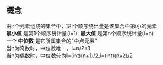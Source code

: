 ## 概念
由n个元素组成的集合中，第i个顺序统计量是该集合中第i小的元素  
 __最小值__ 是第1个顺序统计量(i=1), __最大值__ 是第n个顺序统计量(i=n)  
一个 __中位数__ 是它所属集合的"中点元素"  
当n为奇数时，中位数唯一，i=n/2+1  
当n为偶数时，中位数分为i=(int)[(n+1)/2](上中位数),i=(int)[(n+2)/2](下中位数)

